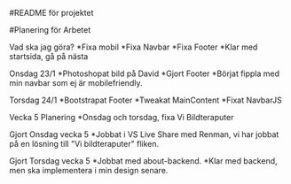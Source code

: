 #README för projektet

#Planering för Arbetet

Vad ska jag göra?
*Fixa mobil
*Fixa Navbar
*Fixa Footer
*Klar med startsida, gå på nästa


Onsdag 23/1
*Photoshopat bild på David
*Gjort Footer
*Börjat fippla med min navbar som ej är mobilefriendly.

Torsdag 24/1
*Bootstrapat Footer
*Tweakat MainContent
*Fixat NavbarJS

Vecka 5 Planering
*Onsdag och torsdag, fixa Vi Bildteraputer

Gjort Onsdag vecka 5
*Jobbat i VS Live Share med Renman, vi har jobbat på en lösning till "Vi bildteraputer" fliken.

Gjort Torsdag vecka 5
*Jobbat med about-backend.
*Klar med backend, men ska implementera i min design senare.